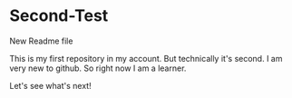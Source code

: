 # Second-Test
New Readme file

This is my first repository in my account. But technically it's second. 
I am very new to github. So right now I am a learner. 

Let's see what's next!
